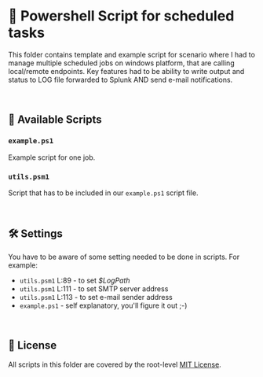 # 🐚 Powershell Script for scheduled tasks

This folder contains template and example script for scenario where I had to manage multiple scheduled jobs on windows platform, that are calling local/remote endpoints. Key features had to be ability to write output and status to LOG file forwarded to Splunk AND send e-mail notifications.

&nbsp;

## 📜 Available Scripts

### `example.ps1`
Example script for one job.

### `utils.psm1`
Script that has to be included in our `example.ps1` script file.

&nbsp;

## 🛠️ Settings

You have to be aware of some setting needed to be done in scripts. For example:
* `utils.psm1` L:89 - to set _$LogPath_
* `utils.psm1` L:111 - to set SMTP server address
* `utils.psm1` L:113 - to set e-mail sender address
* `example.ps1` - self explanatory, you'll figure it out ;-)


&nbsp;

## 📄 License
All scripts in this folder are covered by the root-level [MIT License](../../LICENSE).
